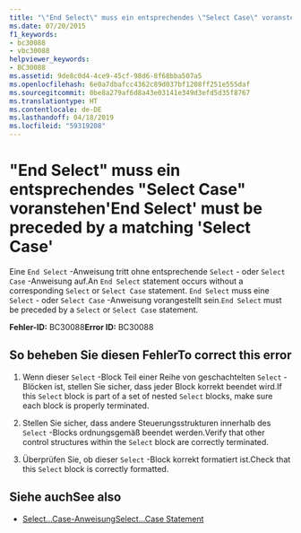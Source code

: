 ```yaml
---
title: "\"End Select\" muss ein entsprechendes \"Select Case\" voranstehen"
ms.date: 07/20/2015
f1_keywords:
- bc30088
- vbc30088
helpviewer_keywords:
- BC30088
ms.assetid: 9de8c0d4-4ce9-45cf-98d6-8f68bba507a5
ms.openlocfilehash: 6e0a7dbafcc4362c89d037bf1208ff251e555daf
ms.sourcegitcommit: 0be8a279af6d8a43e03141e349d3efd5d35f8767
ms.translationtype: HT
ms.contentlocale: de-DE
ms.lasthandoff: 04/18/2019
ms.locfileid: "59319208"
---
```

# <a name="end-select-must-be-preceded-by-a-matching-select-case"></a><span data-ttu-id="69faa-102">"End Select" muss ein entsprechendes "Select Case" voranstehen</span><span class="sxs-lookup"><span data-stu-id="69faa-102">'End Select' must be preceded by a matching 'Select Case'</span></span>
<span data-ttu-id="69faa-103">Eine `End Select` -Anweisung tritt ohne entsprechende `Select` - oder `Select Case` -Anweisung auf.</span><span class="sxs-lookup"><span data-stu-id="69faa-103">An `End Select` statement occurs without a corresponding `Select` or `Select Case` statement.</span></span> <span data-ttu-id="69faa-104">`End Select` muss eine `Select` - oder `Select Case` -Anweisung vorangestellt sein.</span><span class="sxs-lookup"><span data-stu-id="69faa-104">`End Select` must be preceded by a `Select` or `Select Case` statement.</span></span>  
  
 <span data-ttu-id="69faa-105">**Fehler-ID:** BC30088</span><span class="sxs-lookup"><span data-stu-id="69faa-105">**Error ID:** BC30088</span></span>  
  
## <a name="to-correct-this-error"></a><span data-ttu-id="69faa-106">So beheben Sie diesen Fehler</span><span class="sxs-lookup"><span data-stu-id="69faa-106">To correct this error</span></span>  
  
1. <span data-ttu-id="69faa-107">Wenn dieser `Select` -Block Teil einer Reihe von geschachtelten `Select` -Blöcken ist, stellen Sie sicher, dass jeder Block korrekt beendet wird.</span><span class="sxs-lookup"><span data-stu-id="69faa-107">If this `Select` block is part of a set of nested `Select` blocks, make sure each block is properly terminated.</span></span>  
  
2. <span data-ttu-id="69faa-108">Stellen Sie sicher, dass andere Steuerungsstrukturen innerhalb des `Select` -Blocks ordnungsgemäß beendet werden.</span><span class="sxs-lookup"><span data-stu-id="69faa-108">Verify that other control structures within the `Select` block are correctly terminated.</span></span>  
  
3. <span data-ttu-id="69faa-109">Überprüfen Sie, ob dieser `Select` -Block korrekt formatiert ist.</span><span class="sxs-lookup"><span data-stu-id="69faa-109">Check that this `Select` block is correctly formatted.</span></span>  
  
## <a name="see-also"></a><span data-ttu-id="69faa-110">Siehe auch</span><span class="sxs-lookup"><span data-stu-id="69faa-110">See also</span></span>

- [<span data-ttu-id="69faa-111">Select...Case-Anweisung</span><span class="sxs-lookup"><span data-stu-id="69faa-111">Select...Case Statement</span></span>](../../visual-basic/language-reference/statements/select-case-statement.md)
